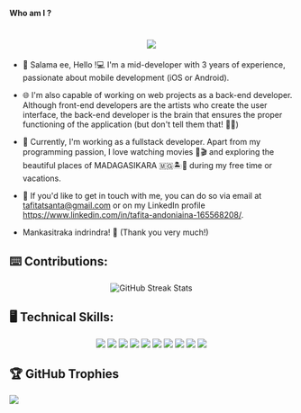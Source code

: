 **Who am I ?**

<h1 align=center><img src="https://readme-typing-svg.herokuapp.com?font=jetbrains+mono&color=%teal&size=23&center=true&vCenter=true&lines=Rohan+AN"></h1>

- 👨‍ Salama ee, Hello !💻 I'm a mid-developer with 3 years of experience, passionate about mobile development (iOS or Android).

- 🌐 I'm also capable of working on web projects as a back-end developer. Although front-end developers are the artists who create the user interface, the back-end developer is the brain that ensures the proper functioning of the application (but don't tell them that! 🤫🤪)

- 🚀 Currently, I'm working as a fullstack developer. Apart from my programming passion, I love watching movies 🍿🎬 and exploring the beautiful places of MADAGASIKARA 🇲🇬🏝️🌴 during my free time or vacations.

- 📩 If you'd like to get in touch with me, you can do so via email at tafitatsanta@gmail.com or on my LinkedIn profile https://www.linkedin.com/in/tafita-andoniaina-165568208/.

- Mankasitraka indrindra! 🙏 (Thank you very much!)


## ⌨️ Contributions: 

<p align="center"> 
     <img src="https://github-readme-streak-stats.herokuapp.com?user=Rohan29-AN" alt="GitHub Streak Stats"/>
    <br>
</p>


## 🖥️ Technical Skills: 
<p align="center">
   <img src="https://img.icons8.com/color/48/000000/java-coffee-cup-logo.png"/>
   <img src="https://img.icons8.com/color/48/000000/kotlin.png"/>
   <img src="https://img.icons8.com/color/48/000000/flutter.png"/>
   <img src="https://img.icons8.com/color/48/000000/nodejs.png"/>
   <img src="https://img.icons8.com/color/48/000000/firebase.png"/>
   <img src="https://img.icons8.com/color/48/000000/mysql-logo.png"/>
   <img src="https://img.icons8.com/color/48/000000/postgreesql.png"/>
   <img src="https://img.icons8.com/color/48/000000/typescript.png"/>
   <img src="https://img.icons8.com/color/48/000000/bash.png"/>
   <img src="https://img.icons8.com/color/48/000000/docker.png"/>
</p>

## 🏆 GitHub Trophies
![](https://github-profile-trophy.vercel.app/?username=Rohan29-AN&theme=radical&no-frame=false&no-bg=true&margin-w=4)


<!-- [![@rohan29's Holopin board](https://holopin.me/rohan29)](https://holopin.io/@rohan29)-->


